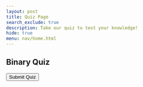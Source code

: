 ```yaml
---
layout: post
title: Quiz Page
search_exclude: true
description: Take our quiz to test your knowledge!
hide: true
menu: nav/home.html
---
```



<link rel="stylesheet" href="{{site.baseurl}}/binary_frontend/script.js">
<script src="{{site.baseurl}}/binary_frontend/style.css" defer></script>

<body>
    <div class="quiz-container">
        <h2>Binary Quiz</h2>
        <div id="quiz"></div>
        <button id="submit">Submit Quiz</button>
        <div id="results"></div>
    </div>
    <script src="script.js"></script>
</body>